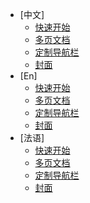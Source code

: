 * [中文]
    * [快速开始](doc/intro.md)
    * [多页文档](doc/intro.md)
    * [定制导航栏](doc/intro.md)
    * [封面](doc/intro.md)
* [En]
    * [快速开始](doc/intro.md)
    * [多页文档](doc/intro.md)
    * [定制导航栏](doc/intro.md)
    * [封面](doc/intro.md)
* [法语]
    * [快速开始](doc/intro.md)
    * [多页文档](doc/intro.md)
    * [定制导航栏](doc/intro.md)
    * [封面](doc/intro.md)